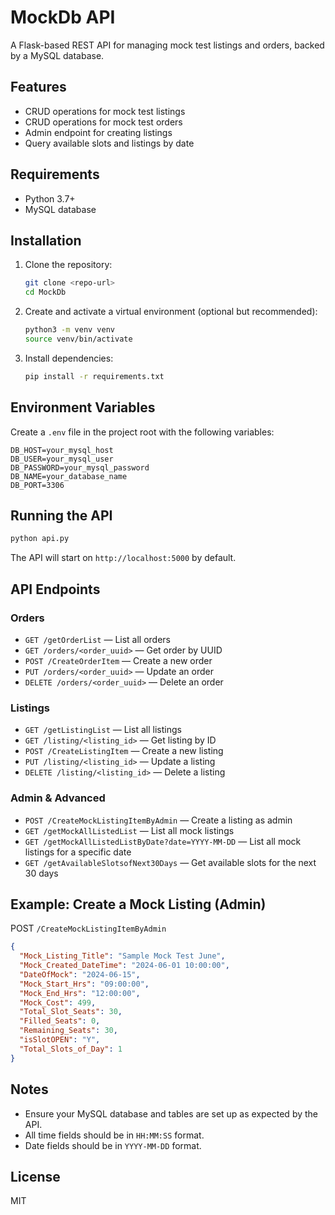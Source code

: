 # MockDb API

A Flask-based REST API for managing mock test listings and orders, backed by a MySQL database.

## Features
- CRUD operations for mock test listings
- CRUD operations for mock test orders
- Admin endpoint for creating listings
- Query available slots and listings by date

## Requirements
- Python 3.7+
- MySQL database

## Installation
1. Clone the repository:
   ```bash
   git clone <repo-url>
   cd MockDb
   ```
2. Create and activate a virtual environment (optional but recommended):
   ```bash
   python3 -m venv venv
   source venv/bin/activate
   ```
3. Install dependencies:
   ```bash
   pip install -r requirements.txt
   ```

## Environment Variables
Create a `.env` file in the project root with the following variables:
```
DB_HOST=your_mysql_host
DB_USER=your_mysql_user
DB_PASSWORD=your_mysql_password
DB_NAME=your_database_name
DB_PORT=3306
```

## Running the API
```bash
python api.py
```
The API will start on `http://localhost:5000` by default.

## API Endpoints

### Orders
- `GET /getOrderList` — List all orders
- `GET /orders/<order_uuid>` — Get order by UUID
- `POST /CreateOrderItem` — Create a new order
- `PUT /orders/<order_uuid>` — Update an order
- `DELETE /orders/<order_uuid>` — Delete an order

### Listings
- `GET /getListingList` — List all listings
- `GET /listing/<listing_id>` — Get listing by ID
- `POST /CreateListingItem` — Create a new listing
- `PUT /listing/<listing_id>` — Update a listing
- `DELETE /listing/<listing_id>` — Delete a listing

### Admin & Advanced
- `POST /CreateMockListingItemByAdmin` — Create a listing as admin
- `GET /getMockAllListedList` — List all mock listings
- `GET /getMockAllListedListByDate?date=YYYY-MM-DD` — List all mock listings for a specific date
- `GET /getAvailableSlotsofNext30Days` — Get available slots for the next 30 days

## Example: Create a Mock Listing (Admin)
POST `/CreateMockListingItemByAdmin`
```json
{
  "Mock_Listing_Title": "Sample Mock Test June",
  "Mock_Created_DateTime": "2024-06-01 10:00:00",
  "DateOfMock": "2024-06-15",
  "Mock_Start_Hrs": "09:00:00",
  "Mock_End_Hrs": "12:00:00",
  "Mock_Cost": 499,
  "Total_Slot_Seats": 30,
  "Filled_Seats": 0,
  "Remaining_Seats": 30,
  "isSlotOPEN": "Y",
  "Total_Slots_of_Day": 1
}
```

## Notes
- Ensure your MySQL database and tables are set up as expected by the API.
- All time fields should be in `HH:MM:SS` format.
- Date fields should be in `YYYY-MM-DD` format.

## License
MIT
